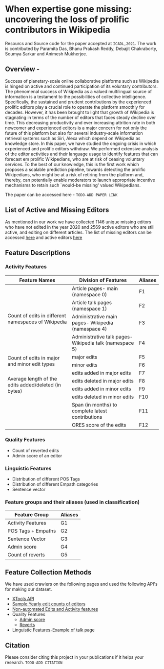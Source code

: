 # When expertise gone missing: uncovering the loss of prolific contributors in Wikipedia

Resourcs and Source code for the paper accepted at ```ICADL,2021```. The work is contributed by Paramita Das, Bhanu Prakash Reddy, Debajit Chakraborty, Soumya Sarkar and Animesh Mukherjee.

## Overview - 
Success of planetary-scale online collaborative platforms such as Wikipedia is hinged on active and continued participation of its voluntary contributors. The phenomenal success of Wikipedia as a valued multilingual source of information is a testament to the possibilities of collective intelligence.
Specifically, the sustained and prudent contributions by the experienced prolific editors play a crucial role to operate the platform smoothly for decades. However, it has been brought to light that growth of Wikipedia is stagnating in terms of the number of editors that faces steady decline over time. This decreasing productivity and ever increasing attrition rate in both newcomer and experienced editors is a major concern for not only the future of this platform but also for several industry-scale information retrieval systems such as Siri, Alexa which depend on Wikipedia as knowledge store. In this paper, we have studied the ongoing crisis in which experienced and prolific editors withdraw. We performed extensive analysis of the editor activities and their language usage to identify features that can forecast em prolific Wikipedians, who are at risk of ceasing voluntary services. To the best of our knowledge, this is the first work which proposes a scalable prediction pipeline, towards detecting the prolific Wikipedians, who might be at a risk of retiring from the platform and, thereby, can potentially enable moderators to launch appropriate incentive mechanisms to retain such `would-be missing' valued Wikipedians.

The paper can be accessed here - ```TODO-ADD PAPER LINK```

## List of Active and Missing Editors
As mentioned in our work we have collected 1146 unique missing editors who have not edited in the year 2020 and 2569 active editors who are still active, and editing on different articles. The list of missing editors can be accessed [here](https://github.com/debajit15kgp/Missing-Active-Wikipedians/blob/main/data/missing_editors.json) and active editors [here](https://github.com/debajit15kgp/Missing-Active-Wikipedians/blob/main/data/active_editors.json)

## Feature Descriptions
### Activity Features

<h4 align="center">

<table>
    <thead>
        <tr>
            <th>Feature Names</th>
            <th>Division of Features</th>
            <th>Aliases</th>
        </tr>
    </thead>
    <tbody>
        <tr>
            <td rowspan=4>Count of edits in different namespaces of Wikipedia</td>
            <td>Article pages- main (namespace 0)</td>
            <td>F1</td>
        </tr>
        <tr>
            <td>Article talk pages (namespace 1)</td>
            <td>F2</td>
        </tr>
        <tr>
            <td>Administrative main pages- Wikipedia (namespace 4)</td>
            <td>F3</td>
        </tr>
        <tr>
            <td>Administrative talk pages- Wikipedia talk (namespace 5)</td>
            <td>F4</td>
        </tr>
        <tr>
            <td rowspan=2>Count of edits in major and minor edit types</td>
            <td>major edits</td>
            <td>F5</td>
        </tr>
        <tr>
            <td>minor edits</td>
            <td>F6</td>
        </tr>
        <tr>
            <td rowspan=4>Average length of the edits added/deleted (in bytes)</td>
            <td>edits added in major edits</td>
            <td>F7</td>
        </tr>
        <tr>
            <td>edits deleted in major edits</td>
            <td>F8</td>
        </tr>
        <tr>
            <td>edits added in minor edits</td>
            <td>F9</td>
        </tr>
        <tr>
            <td>edits deleted in minor edits</td>
            <td>F10</td>
        </tr>
        <tr>
            <td rowspan=2></td>
            <td>Span (in months) to complete latest contributions</td>
            <td>F11</td>
        </tr>
        <tr>
            <td>ORES score of the edits</td>
            <td>F12</td>
        </tr>
    </tbody>
</table>

### Quality Features
- Count of reverted edits 				
- Admin score of an editor

### Linguistic Features
- Distribution of different POS Tags
- Distribution of different Empath categories
- Sentence vector

### Feature groups and their aliases (used in classification)
<table>
    <thead>
        <tr>
            <th>Feature Group</th>
            <th>Aliases</th>
        </tr>
    </thead>
    <tbody>
        <tr>
            <td>Activity Features</td>
            <td>G1</td>
        </tr>
        <tr>
            <td>POS Tags + Empaths</td>
            <td>G2</td>
        </tr>
        <tr>
            <td>Sentence Vector</td>
            <td>G3</td>
        </tr>
        <tr>
            <td>Admin score</td>
            <td>G4</td>
        </tr>
        <tr>
            <td>Count of reverts</td>
            <td>G5</td>
        </tr>
    </tbody>
</table>

## Feature Collection Methods
We have used crawlers on the following pages and used the following API's for making our dataset.
- [XTools API](https://www.mediawiki.org/wiki/XTools/API)
- [Sample Yearly edit counts of editors](https://xtools.wmflabs.org/api/user/month_counts/enwiki/Jimbo_Wales)
- [Non-automated Edits and Activity features](https://xtools.wmflabs.org/api/user/nonautomated_edits/en.wikipedia/Jimbo_Wales/all)
- Quality Features
    - [Admin score](https://xtools.readthedocs.io/en/3.1.6/tools/adminscore.html)
    - [Reverts](https://xtools.wmflabs.org/topedits/en.wikipedia.org/Majorly/0/Cheadle_Hulme)
- [Linguistic Features-Example of talk page](https://en.wikipedia.org/wiki/User:Majorly)

## Citation
Please consider citing this project in your publications if it helps your research.
```TODO-ADD CITATION```
